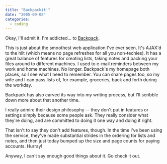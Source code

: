 ```yaml
---
title: "Backpackit!"
date: "2005-09-08"
categories:
  - coding
---
```


Okay, I'll admit it. I'm addicted... to [Backpack](https://backpackit.com/).

This is just about the smoothest web application I've ever seen. It's AJAX'd to the hilt (which means no page refreshes for all you non-techies). It has a great balance of features for creating lists, taking notes and packing your files around to different machines. I used to e-mail reminders between my work and home machines. No longer. Backpack's my homepage both places, so I see what I need to remember. You can share pages too, so my wife and I can pass lists of, for example, groceries, back and forth during the workday.

Backpack has also carved its way into my writing process, but I'll scribble down more about that another time.

I really admire their design philosophy -- they don't put in features or settings simply because some people ask. They really consider what they're doing, and are committed to doing it one way and doing it right.

That isn't to say they don't add features, though. In the time I've been using the service, they've made substantial strides in the ordering for lists and notes, and then just today bumped up the size and page counts for paying accounts. Hurray!

Anyway, I can't say enough good things about it. Go check it out.
